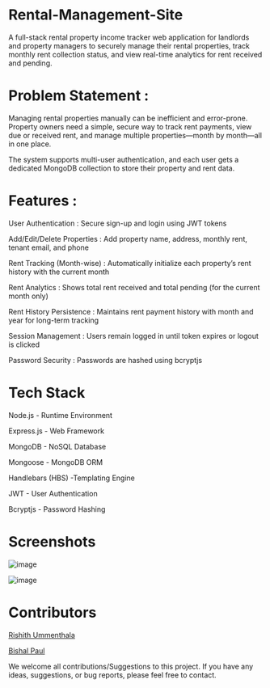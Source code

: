# Rental-Management-Site
A full-stack rental property income tracker web application for landlords and property managers to securely manage their rental properties, track monthly rent collection status, and view real-time analytics for rent received and pending.

# Problem Statement :
Managing rental properties manually can be inefficient and error-prone. Property owners need a simple, secure way to track rent payments, view due or received rent, and manage multiple properties—month by month—all in one place.

The system supports multi-user authentication, and each user gets a dedicated MongoDB collection to store their property and rent data. 

# Features :

  User Authentication : Secure sign-up and login using JWT tokens

  Add/Edit/Delete Properties : Add property name, address, monthly rent, tenant email, and phone

  Rent Tracking (Month-wise) : Automatically initialize each property’s rent history with the current month

  Rent Analytics : Shows total rent received and total pending (for the current month only)

  Rent History Persistence : Maintains rent payment history with month and year for long-term tracking

  Session Management : Users remain logged in until token expires or logout is clicked

  Password Security : Passwords are hashed using bcryptjs

# Tech Stack
Node.js	-	Runtime Environment

Express.js -	Web Framework

MongoDB	-	NoSQL Database

Mongoose	-	MongoDB ORM

Handlebars (HBS)	-Templating Engine

JWT	-	User Authentication

Bcryptjs	-	Password Hashing

# Screenshots

![image](https://github.com/user-attachments/assets/a10c885a-c897-4a4f-84dc-2baacc253d3c)

![image](https://github.com/user-attachments/assets/49d073d9-33bf-49a4-bdd4-fb64001e09b6)

# Contributors
[Rishith Ummenthala](https://github.com/RishithU)

[Bishal Paul](https://github.com/BishalPaul1740)

We welcome all contributions/Suggestions to this project. If you have any ideas, suggestions, or bug reports, please feel free to contact.
